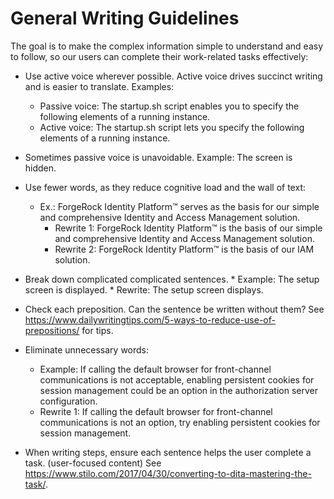 # General Writing Guidelines
The goal is to make the complex information simple to understand and easy to follow, so our users can complete their work-related tasks effectively:


* Use active voice wherever possible. Active voice drives succinct writing and is easier to translate. Examples:
    * Passive voice: The startup.sh script enables you to specify the following elements of a running instance.
    * Active voice: The startup.sh script lets you specify the following elements of a running instance.

* Sometimes passive voice is unavoidable. Example: The screen is hidden. 

* Use fewer words, as they reduce cognitive load and the wall of text:
    * Ex.: ForgeRock Identity Platform™ serves as the basis for our simple and comprehensive Identity and Access Management         solution.
      * Rewrite 1: ForgeRock Identity Platform™ is the basis of our simple and comprehensive Identity and Access Management solution.
      * Rewrite 2: ForgeRock Identity Platform™ is the basis of our IAM solution.

* Break down complicated complicated sentences.
      * Example: The setup screen is displayed.
      * Rewrite: The setup screen displays.

* Check each preposition. Can the sentence be written without them? See https://www.dailywritingtips.com/5-ways-to-reduce-use-of-prepositions/ for tips.

*  Eliminate unnecessary words:
      * Example: If calling the default browser for front-channel communications is not acceptable, enabling persistent cookies for session management could be an option in the authorization server configuration. 
      * Rewrite 1: If calling the default browser for front-channel communications is not an option, try enabling persistent cookies for session management.

* When writing steps, ensure each sentence helps the user complete a task. (user-focused content)
  See https://www.stilo.com/2017/04/30/converting-to-dita-mastering-the-task/. 
